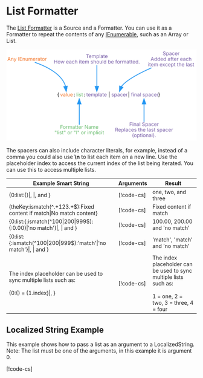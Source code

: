 # List Formatter

The [List Formatter](xref:UnityEngine.Localization.SmartFormat.Extensions.ListFormatter) is a Source and a Formatter. You can use it as a Formatter to repeat the contents of any [IEnumerable](https://docs.microsoft.com/en-us/dotnet/api/system.collections.ienumerable), such as an Array or List.

![Diagram showing the breakdown of the Smart String and how each part is evaluated.](../images/SmartString-ListFormatterSyntax.dot.svg)

The spacers can also include character literals, for example, instead of a comma you could also use **\n** to list each item on a new line.
Use the placeholder index to access the current index of the list being iterated. You can use this to access multiple lists.

| **Example Smart String**                                                                          | **Arguments**                                                                        | **Result**                                                                                                       |
|---------------------------------------------------------------------------------------------------|--------------------------------------------------------------------------------------|------------------------------------------------------------------------------------------------------------------|
| {0:list:{}\|, \|, and }                                                                           | [!code-cs[](../../DocCodeSamples.Tests/SmartStringSamples.cs#args-list-formatter-1)] | one, two, and three                                                                                              |
| {theKey:ismatch(^.+123.+$):Fixed content if match\|No match content}                              | [!code-cs[](../../DocCodeSamples.Tests/SmartStringSamples.cs#args-list-formatter-2)] | Fixed content if match                                                                                           |
| {0:list:{:ismatch(^100\|200\|999$):{:0.00}\|'no match'}\|, \| and }                               | [!code-cs[](../../DocCodeSamples.Tests/SmartStringSamples.cs#args-list-formatter-3)] | 100.00, 200.00 and 'no match'                                                                                    |
| {0:list:{:ismatch(^100\|200\|999$):'match'\|'no match'}\|, \| and }                               | [!code-cs[](../../DocCodeSamples.Tests/SmartStringSamples.cs#args-list-formatter-3)] | 'match', 'match' and 'no match'                                                                                  |
| The index placeholder can be used to sync multiple lists such as:<br><br>{0:{} = {1.index}\|, } | [!code-cs[](../../DocCodeSamples.Tests/SmartStringSamples.cs#args-list-formatter-4)] | The index placeholder can be used to sync multiple lists such as:<br><br>1 = one, 2 = two, 3 = three, 4 = four |

## Localized String Example

This example shows how to pass a list as an argument to a LocalizedString.
Note: The list must be one of the arguments, in this example it is argument 0.

[!code-cs[](../../DocCodeSamples.Tests/SmartStringSamples.cs#args-list-formatter-loc-string-example)]

